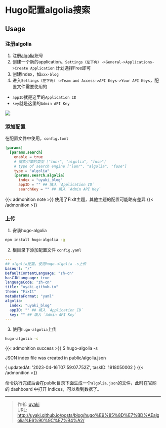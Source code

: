 # Hugo配置algolia搜索


<!--more-->

## Usage

### 注册algolia
1. 注册[algolia](https://www.algolia.com/)账号
2. 创建一个新的application。`Settings（左下角）->General->Applications->Create Application` 计划选择Free即可
3. 创建Index，如`xxx-blog`
4. 进入`Settings（左下角）->Team and Access->API Keys->Your API Keys`，配置文件需要使用的
  - `appID`就是这里的`Application ID`
  - `key`就是这里的`Admin API Key`

![](https://cdn.jsdelivr.net/gh/uyaki/pic-cloud/img/20230416161315.png)

### 添加配置

在配置文件中使用，`config.toml`

```toml
[params]
  [params.search]
    enable = true
    # 搜索引擎的类型 ["lunr", "algolia", "fuse"]
    # type of search engine ["lunr", "algolia", "fuse"]
    type = "algolia"
    [params.search.algolia]
      index = "uyaki_blog"
      appID = "" ## 填入 `Application ID`
      searchKey = "" ## 填入 `Admin API Key`
```

{{< admonition note >}}
使用了FixIt主题，其他主题的配置可能略有差异
{{< /admonition >}}

### 上传

1. 安装hugo-algolia

```bash
npm install hugo-algolia -g
```

2. 根目录下添加配置文件 `config.yaml`

```yaml
---
## algolia配置，使用hugo-algolia -s上传
baseurl: "/"
DefaultContentLanguage: "zh-cn"
hasCJKLanguage: true
languageCode: "zh-cn"
title: "uyaki.github.io"
theme: "FixIt"
metaDataFormat: "yaml"
algolia:
  index: "uyaki_blog"
  appID: "" ## 填入 `Application ID`
  key: "" ## 填入 `Admin API Key`
---
```

3. 使用`hugo-algolia`上传

```bash
hugo-algolia -s
```

{{< admonition success >}}
$ hugo-algolia -s 

JSON index file was created in public/algolia.json 

{ updatedAt: '2023-04-16T07:59:07.752Z', taskID: 1918050002 }
{{< /admonition >}}

命令执行完成后会在public目录下面生成一个`algolia.json`的文件，此时在官网的 dashboard 中打开 Indices，可以看到数据了。


---

> 作者: [uyaki](https://www.github.com/uyaki)  
> URL: http://uyaki.github.io/posts/blog/hugo%E9%85%8D%E7%BD%AEalgolia%E6%90%9C%E7%B4%A2/  

